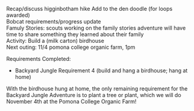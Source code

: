 Recap/discuss higginbotham hike
Add to the den doodle (for loops awarded)  
Bobcat requirements/progress update  
Famuly Stories:  scouts working on the family stories adventure will have time to share something they learned about their family  
Activity:  Build a (milk carton) birdhouse  
Next outing:  11/4 pomona college organic farm, 1pm


Requirements Completed:
<ul>
<li>Backyard Jungle Requirement 4 (build and hang a birdhouse; hang at home)</li>
</ul>

With the birdhouse hung at home, the only remaining requirement for the Backyard Jungle Adventure is to plant a tree or plant, which we will do November 4th at the Pomona College Organic Farm!
